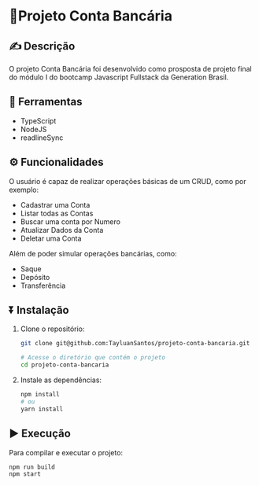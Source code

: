 # 🏦Projeto Conta Bancária


## ✍️ Descrição
O projeto Conta Bancária foi desenvolvido como prosposta de projeto final do módulo I do bootcamp Javascript Fullstack da Generation Brasil.

## 🔨 Ferramentas
- TypeScript
- NodeJS
- readlineSync
  
## ⚙️ Funcionalidades
O usuário é capaz de realizar operações básicas de um CRUD, como por exemplo:
- Cadastrar uma Conta
- Listar todas as Contas
- Buscar uma conta por Numero
- Atualizar Dados da Conta
- Deletar uma Conta

Além de poder simular operações bancárias, como:
- Saque
- Depósito
- Transferência

## ⏬ Instalação
1. Clone o repositório:

    ```bash
    git clone git@github.com:TayluanSantos/projeto-conta-bancaria.git
    
    # Acesse o diretório que contém o projeto
    cd projeto-conta-bancaria
    ```
    
2. Instale as dependências:
    ```bash
    npm install
    # ou
    yarn install
    ```

## ▶️ Execução
Para compilar e executar o projeto:
```bash
npm run build
npm start
```



